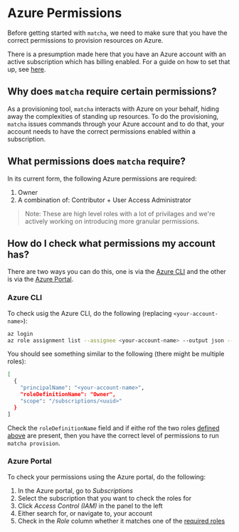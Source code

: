 # Azure Permissions

Before getting started with `matcha`, we need to make sure that you have the correct permissions to provision resources on Azure.

There is a presumption made here that you have an Azure account with an active subscription which has billing enabled. For a guide on how to set that up, see [here](https://learn.microsoft.com/en-us/dynamics-nav/how-to--sign-up-for-a-microsoft-azure-subscription).

## Why does `matcha` require certain permissions?

As a provisioning tool, `matcha` interacts with Azure on your behalf, hiding away the complexities of standing up resources. To do the provisioning, `matcha` issues commands through your Azure account and to do that, your account needs to have the correct permissions enabled within a subscription.

## What permissions does `matcha` require?

In its current form, the following Azure permissions are required:

1. Owner
2. A combination of: Contributor + User Access Administrator

> Note: These are high level roles with a lot of privilages and we're actively working on introducing more granular permissions.

## How do I check what permissions my account has?

There are two ways you can do this, one is via the [Azure CLI](https://learn.microsoft.com/en-us/cli/azure/install-azure-cli) and the other is via the [Azure Portal](https://portal.azure.com/).

### Azure CLI

To check usig the Azure CLI, do the following (replacing `<your-account-name>`):

```bash
az login
az role assignment list --assignee <your-account-name> --output json --query '[].{principalName:principalName, roleDefinitionName:roleDefinitionName, scope:scope}'
```

You should see something similar to the following (there might be multiple roles):

```bash
[
  {
    "principalName": "<your-account-name>",
    "roleDefinitionName": "Owner",
    "scope": "/subscriptions/<uuid>"
  }
]
```

Check the `roleDefinitionName` field and if eithe rof the two roles [defined above](#what-permissions-does-matcha-require) are present, then you have the correct level of permissions to run `matcha provision`.

### Azure Portal

To check your permissions using the Azure portal, do the following:

1. In the Azure portal, go to *Subscriptions*
2. Select the subscription that you want to check the roles for
3. Click *Access Control (IAM)* in the panel to the left
4. Either search for, or navigate to, your account
5. Check in the *Role* column whether it matches one of the [required roles](#what-permissions-does-matcha-require)
